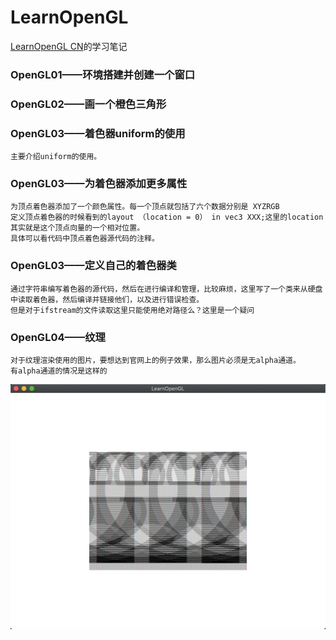 # LearnOpenGL
[LearnOpenGL CN](https://learnopengl-cn.github.io)的学习笔记

### OpenGL01——环境搭建并创建一个窗口
### OpenGL02——画一个橙色三角形
### OpenGL03——着色器uniform的使用
    主要介绍uniform的使用。
### OpenGL03——为着色器添加更多属性
    为顶点着色器添加了一个颜色属性。每一个顶点就包括了六个数据分别是 XYZRGB
    定义顶点着色器的时候看到的layout （location = 0） in vec3 XXX;这里的location其实就是这个顶点向量的一个相对位置。
    具体可以看代码中顶点着色器源代码的注释。
### OpenGL03——定义自己的着色器类
    通过字符串编写着色器的源代码，然后在进行编译和管理，比较麻烦，这里写了一个类来从硬盘中读取着色器，然后编译并链接他们，以及进行错误检查。
    但是对于ifstream的文件读取这里只能使用绝对路径么？这里是一个疑问
### OpenGL04——纹理
    对于纹理渲染使用的图片，要想达到官网上的例子效果，那么图片必须是无alpha通道。
    有alpha通道的情况是这样的
![image](https://raw.githubusercontent.com/shanyuqin/LearnOpenGL/master/ReadMeImage/4-0.png)
    
